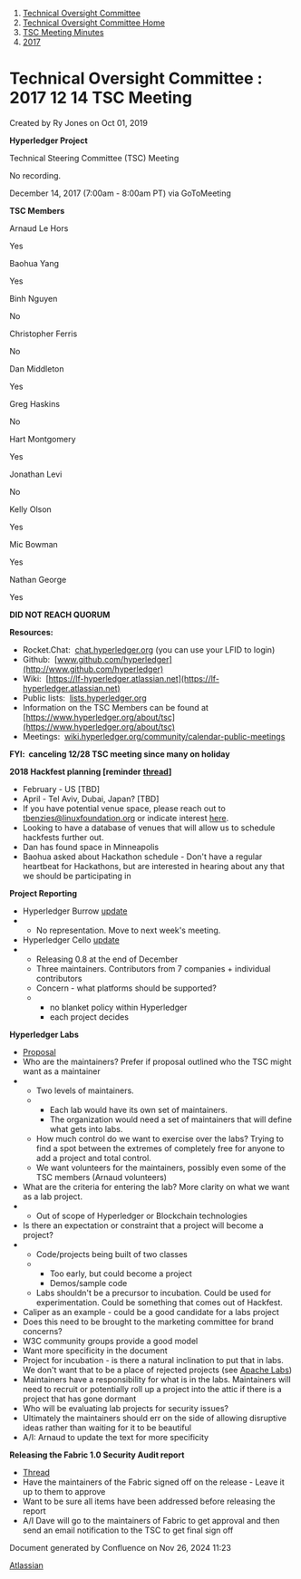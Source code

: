 1. [Technical Oversight Committee](index.html)
2. [Technical Oversight Committee Home](Technical-Oversight-Committee-Home_21430274.html)
3. [TSC Meeting Minutes](TSC-Meeting-Minutes_21448544.html)
4. [2017](2017_21448665.html)

# Technical Oversight Committee : 2017 12 14 TSC Meeting

Created by Ry Jones on Oct 01, 2019

**Hyperledger Project**

Technical Steering Committee (TSC) Meeting

No recording. 

December 14, 2017 (7:00am - 8:00am PT) via GoToMeeting

**TSC Members**

Arnaud Le Hors

Yes

Baohua Yang

Yes

Binh Nguyen

No

Christopher Ferris

No

Dan Middleton

Yes

Greg Haskins

No

Hart Montgomery

Yes

Jonathan Levi

No

Kelly Olson

Yes

Mic Bowman

Yes

Nathan George

Yes

**DID NOT REACH QUORUM**

**Resources:**

- Rocket.Chat:  [chat.hyperledger.org](http://chat.hyperledger.org/) (you can use your LFID to login)
- Github:  [www.github.com/hyperledger](http://www.github.com/hyperledger)
- Wiki:  [https://lf-hyperledger.atlassian.net](https://lf-hyperledger.atlassian.net)
- Public lists:  [lists.hyperledger.org](http://lists.hyperledger.org)
- Information on the TSC Members can be found at [https://www.hyperledger.org/about/tsc](https://www.hyperledger.org/about/tsc)
- Meetings:  [wiki.hyperledger.org/community/calendar-public-meetings](http://wiki.hyperledger.org/community/calendar-public-meetings)

**FYI:  canceling 12/28 TSC meeting since many on holiday**

**2018 Hackfest planning \[reminder** [**thread**](https://lists.hyperledger.org/pipermail/hyperledger-tsc/2017-December/001277.html)**]**

- February - US \[TBD]
- April - Tel Aviv, Dubai, Japan? \[TBD]
- If you have potential venue space, please reach out to [tbenzies@linuxfoundation.org](mailto:tbenzies@linuxfoundation.org) or indicate interest [here](https://docs.google.com/forms/d/e/1FAIpQLSc8zLYo07XlJSzz_kYcki6eJl8E7m4i3xpZwHfOS8U3jUwEzw/viewform).
- Looking to have a database of venues that will allow us to schedule hackfests further out.
- Dan has found space in Minneapolis
- Baohua asked about Hackathon schedule - Don't have a regular heartbeat for Hackathons, but are interested in hearing about any that we should be participating in

**Project Reporting**

- Hyperledger Burrow [update](https://lf-hyperledger.atlassian.netgroups/tsc/project-updates/burrow-2017-dec)
- - No representation. Move to next week's meeting.
- Hyperledger Cello [update](https://lf-hyperledger.atlassian.netgroups/tsc/project-updates/cello-2017-dec)
- - Releasing 0.8 at the end of December
  - Three maintainers. Contributors from 7 companies + individual contributors
  - Concern - what platforms should be supported?
  - - no blanket policy within Hyperledger
    - each project decides

**Hyperledger Labs**

- [Proposal](https://docs.google.com/document/d/1VbgmlIqDnUnvjxSJ5QTUBV-Qn3eA7Gduw0edjYgDXIY/edit?usp=sharing)
- Who are the maintainers? Prefer if proposal outlined who the TSC might want as a maintainer
- - Two levels of maintainers.
  - - Each lab would have its own set of maintainers.
    - The organization would need a set of maintainers that will define what gets into labs.
  - How much control do we want to exercise over the labs? Trying to find a spot between the extremes of completely free for anyone to add a project and total control.
  - We want volunteers for the maintainers, possibly even some of the TSC members (Arnaud volunteers)
- What are the criteria for entering the lab? More clarity on what we want as a lab project.
- - Out of scope of Hyperledger or Blockchain technologies
- Is there an expectation or constraint that a project will become a project?
- - Code/projects being built of two classes
  - - Too early, but could become a project
    - Demos/sample code
  - Labs shouldn't be a precursor to incubation. Could be used for experimentation. Could be something that comes out of Hackfest.
- Caliper as an example - could be a good candidate for a labs project
- Does this need to be brought to the marketing committee for brand concerns?
- W3C community groups provide a good model
- Want more specificity in the document
- Project for incubation - is there a natural inclination to put that in labs. We don't want that to be a place of rejected projects (see [Apache Labs](http://labs.apache.org/))
- Maintainers have a responsibility for what is in the labs. Maintainers will need to recruit or potentially roll up a project into the attic if there is a project that has gone dormant
- Who will be evaluating lab projects for security issues?
- Ultimately the maintainers should err on the side of allowing disruptive ideas rather than waiting for it to be beautiful
- A/I: Arnaud to update the text for more specificity

**Releasing the Fabric 1.0 Security Audit report**

- [Thread](https://lists.hyperledger.org/pipermail/hyperledger-tsc/2017-December/001290.html)
- Have the maintainers of the Fabric signed off on the release - Leave it up to them to approve
- Want to be sure all items have been addressed before releasing the report
- A/I Dave will go to the maintainers of Fabric to get approval and then send an email notification to the TSC to get final sign off

Document generated by Confluence on Nov 26, 2024 11:23

[Atlassian](http://www.atlassian.com/)

